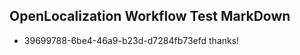## OpenLocalization Workflow Test MarkDown
* 39699788-6be4-46a9-b23d-d7284fb73efd thanks!

<!--HONumber=Aug16_HO4-->


